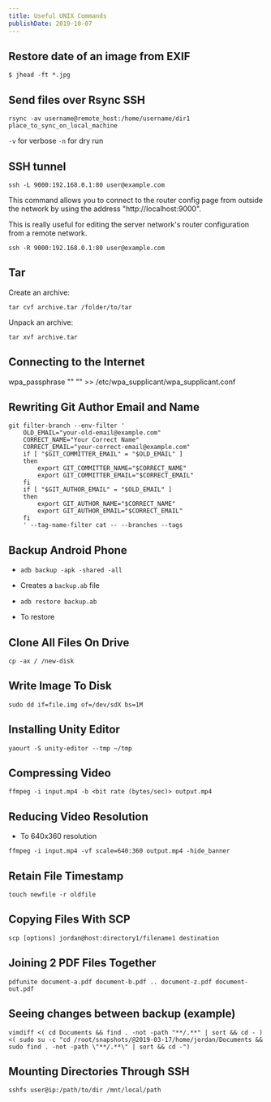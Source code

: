 ```yaml
---
title: Useful UNIX Commands
publishDate: 2019-10-07
---
```


## Restore date of an image from EXIF

`$ jhead -ft *.jpg`

## Send files over Rsync SSH

`rsync -av username@remote_host:/home/username/dir1 place_to_sync_on_local_machine`

`-v` for verbose
`-n` for dry run

## SSH tunnel

`ssh -L 9000:192.168.0.1:80 user@example.com`

This command allows you to connect to the router config page from outside the
network by using the address "http://localhost:9000".

This is really useful for editing the server network's router configuration from
a remote network.

`ssh -R 9000:192.168.0.1:80 user@example.com`

## Tar

Create an archive:

`tar cvf archive.tar /folder/to/tar`

Unpack an archive:

`tar xvf archive.tar`

## Connecting to the Internet

wpa_passphrase "<ssid>" "<password>" >> /etc/wpa_supplicant/wpa_supplicant.conf

## Rewriting Git Author Email and Name

```
git filter-branch --env-filter '
    OLD_EMAIL="your-old-email@example.com"
    CORRECT_NAME="Your Correct Name"
    CORRECT_EMAIL="your-correct-email@example.com"
    if [ "$GIT_COMMITTER_EMAIL" = "$OLD_EMAIL" ]
    then
        export GIT_COMMITTER_NAME="$CORRECT_NAME"
        export GIT_COMMITTER_EMAIL="$CORRECT_EMAIL"
    fi
    if [ "$GIT_AUTHOR_EMAIL" = "$OLD_EMAIL" ]
    then
        export GIT_AUTHOR_NAME="$CORRECT_NAME"
        export GIT_AUTHOR_EMAIL="$CORRECT_EMAIL"
    fi
    ' --tag-name-filter cat -- --branches --tags
```

## Backup Android Phone

- `adb backup -apk -shared -all`
- Creates a `backup.ab` file

- `adb restore backup.ab`
- To restore

## Clone All Files On Drive

`cp -ax / /new-disk`

## Write Image To Disk

`sudo dd if=file.img of=/dev/sdX bs=1M`

## Installing Unity Editor

`yaourt -S unity-editor --tmp ~/tmp`

## Compressing Video

`ffmpeg -i input.mp4 -b <bit rate (bytes/sec)> output.mp4`

## Reducing Video Resolution

- To 640x360 resolution

`ffmpeg -i input.mp4 -vf scale=640:360 output.mp4 -hide_banner`

## Retain File Timestamp

`touch newfile -r oldfile`

## Copying Files With SCP

`scp [options] jordan@host:directory1/filename1 destination`

## Joining 2 PDF Files Together

`pdfunite document-a.pdf document-b.pdf .. document-z.pdf document-out.pdf`

## Seeing changes between backup (example)

`vimdiff <( cd Documents && find . -not -path "**/.**" | sort && cd - ) <( sudo su -c "cd /root/snapshots/@2019-03-17/home/jordan/Documents && sudo find . -not -path \"**/.**\" | sort && cd -")`

## Mounting Directories Through SSH

`sshfs user@ip:/path/to/dir /mnt/local/path`
